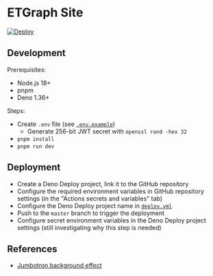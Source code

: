 # ETGraph Site

[![Deploy](https://github.com/ETGraph/site/actions/workflows/deploy.yml/badge.svg?branch=master)](https://github.com/ETGraph/site/actions/workflows/deploy.yml)

## Development

Prerequisites:

- Node.js 18+
- pnpm
- Deno 1.36+

Steps:

- Create `.env` file (see [`.env.example`](.env.example))
  - Generate 256-bit JWT secret with `openssl rand -hex 32`
- `pnpm install`
- `pnpm run dev`

## Deployment

- Create a Deno Deploy project, link it to the GitHub repository
- Configure the required environment variables in GitHub repository settings (in
  the "Actions secrets and variables" tab)
- Configure the Deno Deploy project name in
  [`deploy.yml`](.github/workflows/deploy.yml)
- Push to the `master` branch to trigger the deployment
- Configure secret environment variables in the Deno Deploy project settings
  (still investigating why this step is needed)

## References

- [Jumbotron background effect](https://codepen.io/chris22smith/pen/RZogMa)
